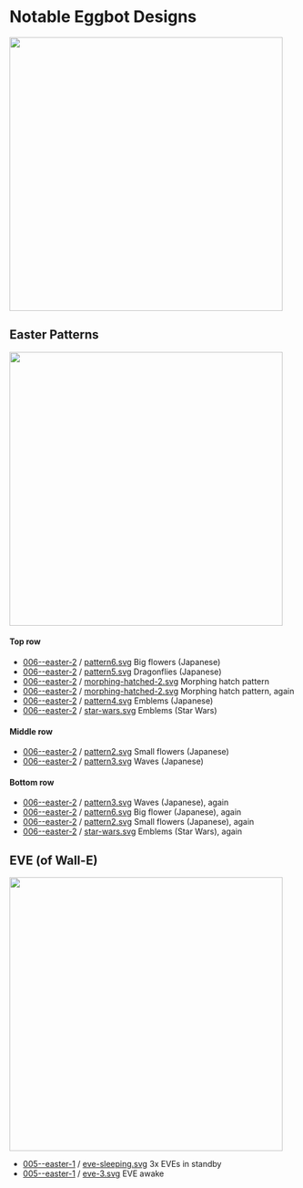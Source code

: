 # Notable Eggbot Designs

<img src="https://github.com/pbauermeister/DIY/blob/master/eggbot/photos/eggbot.jpg?raw=true" width="480">

## Easter Patterns

<img src="https://github.com/pbauermeister/DIY/blob/master/eggbot/photos/easter3.jpg?raw=true" width="480">

#### Top row
- [006--easter-2](006--easter-2/) / [pattern6.svg](006--easter-2/pattern6.svg) Big flowers (Japanese)
- [006--easter-2](006--easter-2/) / [pattern5.svg](006--easter-2/pattern5.svg) Dragonflies (Japanese)
- [006--easter-2](006--easter-2/) / [morphing-hatched-2.svg](006--easter-2/morphing-hatched-2.svg) Morphing hatch pattern
- [006--easter-2](006--easter-2/) / [morphing-hatched-2.svg](006--easter-2/morphing-hatched-2.svg) Morphing hatch pattern, again
- [006--easter-2](006--easter-2/) / [pattern4.svg](006--easter-2/pattern4.svg) Emblems (Japanese)
- [006--easter-2](006--easter-2/) / [star-wars.svg](006--easter-2/star-wars.svg) Emblems (Star Wars)

#### Middle row
- [006--easter-2](006--easter-2/) / [pattern2.svg](006--easter-2/pattern2.svg) Small flowers (Japanese)
- [006--easter-2](006--easter-2/) / [pattern3.svg](006--easter-2/pattern3.svg) Waves (Japanese)

#### Bottom row
- [006--easter-2](006--easter-2/) / [pattern3.svg](006--easter-2/pattern3.svg) Waves (Japanese), again
- [006--easter-2](006--easter-2/) / [pattern6.svg](006--easter-2/pattern6.svg) Big flower (Japanese), again
- [006--easter-2](006--easter-2/) / [pattern2.svg](006--easter-2/pattern2.svg) Small flowers (Japanese), again
- [006--easter-2](006--easter-2/) / [star-wars.svg](006--easter-2/star-wars.svg) Emblems (Star Wars), again

## EVE (of Wall-E)

<img src="https://github.com/pbauermeister/DIY/blob/master/eggbot/photos/eves.jpg?raw=true" width="480">

- [005--easter-1](005--easter-1/) / [eve-sleeping.svg](005--easter-1/eve-sleeping.svg) 3x EVEs in standby 
- [005--easter-1](005--easter-1/) / [eve-3.svg](005--easter-1/eve-3.svg) EVE awake 
